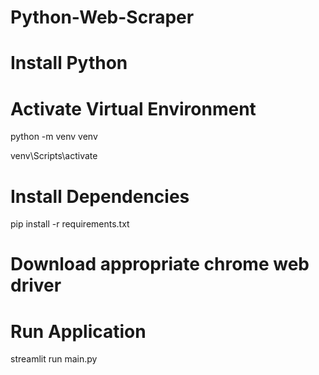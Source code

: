 # Python-Web-Scraper

# Install Python

# Activate Virtual Environment
python -m venv venv

venv\Scripts\activate

# Install Dependencies

pip install -r requirements.txt

# Download appropriate chrome web driver 

# Run Application

streamlit run main.py
